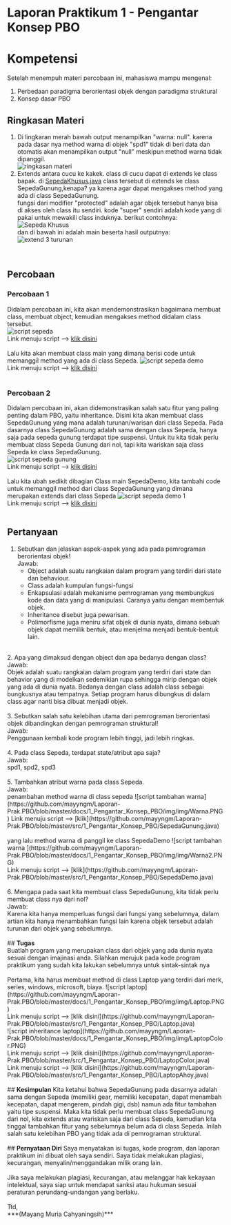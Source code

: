 # Laporan Praktikum 1 - Pengantar Konsep PBO<br>
# Kompetensi <br>
Setelah menempuh materi percobaan ini, mahasiswa mampu mengenal:<br>
1. Perbedaan paradigma berorientasi objek dengan paradigma struktural<br>
2. Konsep dasar PBO<br>

## Ringkasan Materi<br>
1. Di lingkaran merah bawah output menampilkan "warna: null". karena pada dasar nya method warna di objek "spd1" tidak di beri data dan otomatis akan menampilkan output "null" meskipun method warna tidak dipanggil.<br>
![ringkasan materi](https://github.com/mayyngm/Laporan-Prak.PBO/blob/master/docs/1_Pengantar_Konsep_PBO/img/img/materi.PNG) 
2. Extends antara cucu ke kakek. class di cucu dapat di extends ke class bapak. di [SepedaKhusus.java](../../src/1_Pengantar_Konsep_PBO/SepedaKhusus.java) class tersebut di extends ke class SepedaGunung,kenapa? ya karena agar dapat mengakses method yang ada di class SepedaGunung. 
<br>fungsi dari modifier "protected" adalah agar objek tersebut hanya bisa di akses oleh class itu sendiri. kode "super" sendiri adalah kode yang di pakai untuk mewakili class induknya.
berikut contohnya:<br>
![Sepeda Khusus](https://github.com/mayyngm/Laporan-Prak.PBO/blob/master/docs/1_Pengantar_Konsep_PBO/img/img/SepedaKhusus.PNG)<br>
dan di bawah ini adalah main beserta hasil outputnya:
![extend 3 turunan](https://github.com/mayyngm/Laporan-Prak.PBO/blob/master/docs/1_Pengantar_Konsep_PBO/img/img/extends3.PNG)
<br>

## <b>Percobaan</b><br>

### Percobaan 1
Didalam percobaan ini, kita akan mendemonstrasikan bagaimana membuat class, membuat object, kemudian mengakses method didalam class tersebut.<br>
![script sepeda](https://github.com/mayyngm/Laporan-Prak.PBO/blob/master/docs/1_Pengantar_Konsep_PBO/img/img/Sepeda.PNG)<br>
Link menuju script --> [klik disini](../../src/1_Pengantar_Konsep_PBO/Sepeda.java)<br><br>
Lalu kita akan membuat class main yang dimana berisi code untuk memanggil method yang ada di class Sepeda.
![script sepeda demo](https://github.com/mayyngm/Laporan-Prak.PBO/blob/master/docs/1_Pengantar_Konsep_PBO/img/img/SepedaDemo1.PNG)<br>
Link menuju script --> [klik disini](../../src/1_Pengantar_Konsep_PBO/SepedaDemo.java)
<br><br>

### Percobaan 2<br>
Didalam percobaan ini, akan didemonstrasikan salah satu fitur yang paling penting dalam PBO, yaitu inheritance. Disini kita akan membuat class SepedaGunung yang mana adalah turunan/warisan dari class Sepeda. Pada dasarnya class SepedaGunung adalah sama dengan class Sepeda, hanya saja pada sepeda gunung terdapat tipe suspensi. Untuk itu kita tidak perlu membuat class Sepeda Gunung dari nol, tapi kita wariskan saja class Sepeda ke class SepedaGunung.<br>
![script sepeda gunung](https://github.com/mayyngm/Laporan-Prak.PBO/blob/master/docs/1_Pengantar_Konsep_PBO/img/img/SepedaGunung.PNG)<br>
Link menuju script --> [klik disini](../../src/1_Pengantar_Konsep_PBO/SepedaGunung.java)<br><br>
Lalu kita ubah sedikit dibagian Class main SepedaDemo, kita tambahi code untuk memanggil method dari class SepedaGunung yang dimana merupakan extends dari class Sepeda
![script sepeda demo 1](https://github.com/mayyngm/Laporan-Prak.PBO/blob/master/docs/1_Pengantar_Konsep_PBO/img/img/SepedaDemo2.PNG)<br>
Link menuju script --> [klik disini](../../src/1_Pengantar_Konsep_PBO/SepedaDemo.java)
<br><br>
## <b>Pertanyaan</b>

1.  Sebutkan dan jelaskan aspek-aspek yang ada pada pemrograman berorientasi objek!<br>
    Jawab:<br>
    - Object adalah suatu rangkaian dalam program yang terdiri dari state dan behaviour.<br>
    - Class adalah kumpulan fungsi-fungsi<br>
    - Enkapsulasi adalah mekanisme pemrograman yang membungkus kode dan data yang di manipulasi. Caranya yaitu dengan     membentuk objek.<br>
    - Inheritance disebut juga pewarisan.<br>
    - Polimorfisme juga meniru sifat objek di dunia nyata, dimana sebuah objek dapat memilik bentuk, atau menjelma menjadi bentuk-bentuk lain.<br>
<br>
2.	Apa yang dimaksud dengan object dan apa bedanya dengan class?<br>
    Jawab:<br>
    Objek adalah suatu rangkaian dalam program yang terdiri dari state dan behavior yang di modelkan sedemikian rupa sehingga mirip dengan objek yang ada di dunia nyata. Bedanya dengan class adalah class sebagai bungkusnya atau tempatnya. Setiap program harus dibungkus di dalam class agar nanti bisa dibuat menjadi objek. <br>
<br>
3.	Sebutkan salah satu kelebihan utama dari pemrograman berorientasi objek dibandingkan dengan pemrograman     struktural!<br>
    Jawab:<br>
    Penggunaan kembali kode program lebih tinggi, jadi lebih ringkas.<br>
<br>
4.	Pada class Sepeda, terdapat state/atribut apa saja?<br>
    Jawab:<br>
    spd1, spd2, spd3<br>
<br>
5.	Tambahkan atribut warna pada class Sepeda.<br>
    Jawab:<br>
    penambahan method warna di class sepeda
    ![script tambahan warna](https://github.com/mayyngm/Laporan-Prak.PBO/blob/master/docs/1_Pengantar_Konsep_PBO/img/img/Warna.PNG)
    Link menuju script --> [klik](https://github.com/mayyngm/Laporan-Prak.PBO/blob/master/src/1_Pengantar_Konsep_PBO/SepedaGunung.java)<br><br>
    yang lalu method warna di panggil ke class SepedaDemo
    ![script tambahan warna ](https://github.com/mayyngm/Laporan-Prak.PBO/blob/master/docs/1_Pengantar_Konsep_PBO/img/img/Warna2.PNG)<br>
    Link menuju script --> [klik](https://github.com/mayyngm/Laporan-Prak.PBO/blob/master/src/1_Pengantar_Konsep_PBO/SepedaDemo.java)
<br>
<br>
6.	Mengapa pada saat kita membuat class SepedaGunung, kita tidak perlu membuat class nya dari nol?<br>
    Jawab:<br>
    Karena kita hanya memperluas fungsi dari fungsi yang sebelumnya, dalam artian kita hanya menambahkan fungsi lain karena objek tersebut adalah turunan dari objek yang sebelumnya.<br>
<br>
## <b>Tugas<br></b>
Buatlah program yang merupakan class dari objek yang ada dunia nyata sesuai dengan imajinasi anda. Silahkan merujuk pada kode program praktikum yang sudah kita lakukan sebelumnya untuk sintak-sintak nya<br><br>
Pertama, kita harus membuat method di class Laptop yang terdiri dari merk, series, windows, microsoft, biaya.
![script laptop](https://github.com/mayyngm/Laporan-Prak.PBO/blob/master/docs/1_Pengantar_Konsep_PBO/img/img/Laptop.PNG)<br>
Link menuju script --> [klik disini](https://github.com/mayyngm/Laporan-Prak.PBO/blob/master/src/1_Pengantar_Konsep_PBO/Laptop.java)<br>![script inheritance laptop](https://github.com/mayyngm/Laporan-Prak.PBO/blob/master/docs/1_Pengantar_Konsep_PBO/img/img/LaptopColor.PNG)<br>
Link menuju script --> [klik disini](https://github.com/mayyngm/Laporan-Prak.PBO/blob/master/src/1_Pengantar_Konsep_PBO/LaptopColor.java)<br>
Link menuju script --> [klik disini](https://github.com/mayyngm/Laporan-Prak.PBO/blob/master/src/1_Pengantar_Konsep_PBO/LaptopAhoy.java)
<br><br>
## <b>Kesimpulan</b>
Kita ketahui bahwa SepedaGunung pada dasarnya adalah sama dengan Sepeda (memiliki gear, memiliki kecepatan, dapat menambah kecepatan, dapat mengerem, pindah gigi, dsb) namun ada fitur tambahan yaitu tipe suspensi. Maka kita tidak perlu membuat class SepedaGunung dari nol, kita extends atau wariskan saja dari class Sepeda, kemudian kita tinggal tambahkan fitur yang sebelumnya belum ada di class Sepeda. Inilah salah satu kelebihan PBO yang tidak ada di pemrograman struktural.
<br><br>
## <b>Pernyataan Diri</b>
Saya menyatakan isi tugas, kode program, dan laporan praktikum ini dibuat oleh saya sendiri. Saya tidak melakukan plagiasi, kecurangan, menyalin/menggandakan milik orang lain.<br><br>
Jika saya melakukan plagiasi, kecurangan, atau melanggar hak kekayaan intelektual, saya siap untuk mendapat sanksi atau hukuman sesuai peraturan perundang-undangan yang berlaku.
<br><br>
Ttd,
<br>
***(Mayang Muria Cahyaningsih)***
